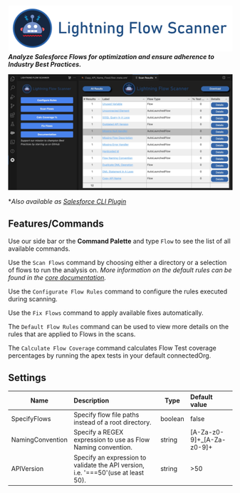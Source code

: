  [![Lightning Flow Scanner Banner](media/bannerslim.png)](https://github.com/Lightning-Flow-Scanner)
__*Analyze Salesforce Flows for optimization and ensure adherence to Industry Best Practices.*__

 [![Flow Overview](media/overview.jpg)](https://github.com/Lightning-Flow-Scanner)

**Also available as [Salesforce CLI Plugin](https://github.com/Lightning-Flow-Scanner/lightning-flow-scanner-sfdx)*

## Features/Commands

Use our side bar or the **Command Palette** and type `Flow` to see the list of all available commands.

Use the `Scan Flows` command by choosing either a directory or a selection of flows to run the analysis on.
*More information on the default rules can be found in the [core  documentation](https://github.com/Lightning-Flow-Scanner/lightning-flow-scanner-core).*

Use the `Configurate Flow Rules` command to configure the rules executed during scanning.

Use the `Fix Flows` command to apply available fixes automatically.  

The `Default Flow Rules` command can be used to view more details on the rules that are applied to Flows in the scans. 

The `Calculate Flow Coverage` command calculates Flow Test coverage percentages by running the apex tests in your default connectedOrg.

## Settings
 Name        | Description | Type | Default value | 
|--------------|:-----------|--------------|:-----------|
| SpecifyFlows | Specify flow file paths instead of a root directory. | boolean | false | 
| NamingConvention | Specify a REGEX expression to use as Flow Naming convention. | string | [A-Za-z0-9]+_[A-Za-z0-9]+ | 
| APIVersion | Specify an expression to validate the API version, i.e. '===50'(use at least 50). | string | >50 | 
